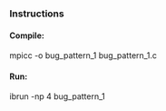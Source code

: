 ### Instructions

#### Compile:
mpicc -o bug_pattern_1 bug_pattern_1.c

#### Run:
ibrun -np 4 bug_pattern_1


